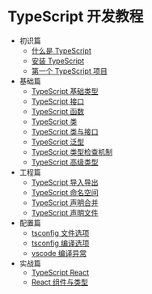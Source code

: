 # TypeScript 开发教程

* 初识篇
  * [什么是 TypeScript](./docs/introduce/what-is-typescript.md)
  * [安装 TypeScript](./docs/introduce/install-typescript.md)
  * [第一个 TypeScript 项目](./docs/introduce/hello-typescript.md)
* 基础篇
  * [TypeScript 基础类型](./docs/basics/basis-data-types.md)
  * [TypeScript 接口](./docs/basics/interface.md)
  * [TypeScript 函数](./docs/basics/function.md)
  * [TypeScript 类](./docs/basics/class.md)
  * [TypeScript 类与接口](./docs/basics/class-and-interface.md)
  * [TypeScript 泛型](./docs/basics/generics.md)
  * [TypeScript 类型检查机制](./docs/basics/type-check-mechanism.md)
  * [TypeScript 高级类型](./docs/basics/advanced-type.md)
* 工程篇
  * [TypeScript 导入导出](./docs/project/import-export.md)
  * [TypeScript 命名空间](./docs/project/namespace.md)
  * [TypeScript 声明合并](./docs/project/declaration-merging.md)
  * [TypeScript 声明文件](./docs/project/declaration-files.md)
* 配置篇
  * [tsconfig 文件选项](./docs/configuration/file-options.md)
  * [tsconfig 编译选项](./docs/configuration/compiler-options.md)
  * [vscode 编译异常](./docs/configuration/vscode-compiler.md)
* 实战篇
  * [TypeScript React](./docs/actual/typescript-react.md)
  * [React 组件与类型](./docs/actual/react-component-type.md)